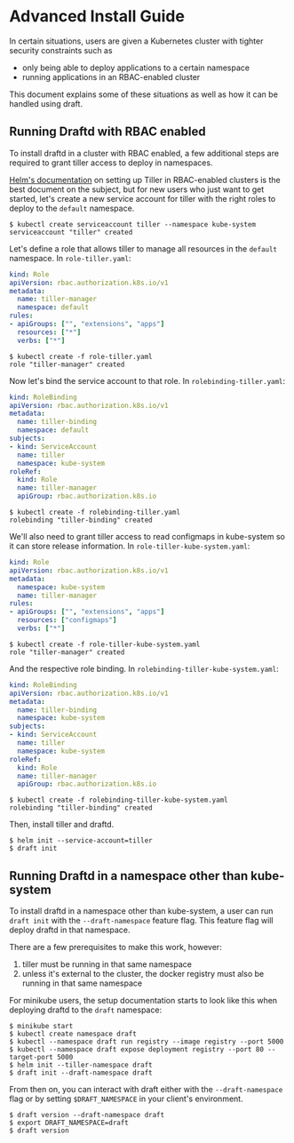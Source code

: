 # Advanced Install Guide

In certain situations, users are given a Kubernetes cluster with tighter security constraints such as

- only being able to deploy applications to a certain namespace
- running applications in an RBAC-enabled cluster

This document explains some of these situations as well as how it can be handled using draft.

## Running Draftd with RBAC enabled

To install draftd in a cluster with RBAC enabled, a few additional steps are required to grant tiller access to deploy in namespaces.

[Helm's documentation](https://docs.helm.sh/using_helm/#role-based-access-control) on setting up Tiller in RBAC-enabled clusters is the best document on the subject, but for new users who just want to get started, let's create a new service account for tiller with the right roles to deploy to the `default` namespace.

```shell
$ kubectl create serviceaccount tiller --namespace kube-system
serviceaccount "tiller" created
```

Let's define a role that allows tiller to manage all resources in the `default` namespace. In `role-tiller.yaml`:

```yaml
kind: Role
apiVersion: rbac.authorization.k8s.io/v1
metadata:
  name: tiller-manager
  namespace: default
rules:
- apiGroups: ["", "extensions", "apps"]
  resources: ["*"]
  verbs: ["*"]
```

```shell
$ kubectl create -f role-tiller.yaml
role "tiller-manager" created
```

Now let's bind the service account to that role. In `rolebinding-tiller.yaml`:

```yaml
kind: RoleBinding
apiVersion: rbac.authorization.k8s.io/v1
metadata:
  name: tiller-binding
  namespace: default
subjects:
- kind: ServiceAccount
  name: tiller
  namespace: kube-system
roleRef:
  kind: Role
  name: tiller-manager
  apiGroup: rbac.authorization.k8s.io
```

```shell
$ kubectl create -f rolebinding-tiller.yaml
rolebinding "tiller-binding" created
```

We'll also need to grant tiller access to read configmaps in kube-system so it can store release information. In `role-tiller-kube-system.yaml`:

```yaml
kind: Role
apiVersion: rbac.authorization.k8s.io/v1
metadata:
  namespace: kube-system
  name: tiller-manager
rules:
- apiGroups: ["", "extensions", "apps"]
  resources: ["configmaps"]
  verbs: ["*"]
```

```shell
$ kubectl create -f role-tiller-kube-system.yaml
role "tiller-manager" created
```

And the respective role binding. In `rolebinding-tiller-kube-system.yaml`:

```yaml
kind: RoleBinding
apiVersion: rbac.authorization.k8s.io/v1
metadata:
  name: tiller-binding
  namespace: kube-system
subjects:
- kind: ServiceAccount
  name: tiller
  namespace: kube-system
roleRef:
  kind: Role
  name: tiller-manager
  apiGroup: rbac.authorization.k8s.io
```

```shell
$ kubectl create -f rolebinding-tiller-kube-system.yaml
rolebinding "tiller-binding" created
```

Then, install tiller and draftd.

```shell
$ helm init --service-account=tiller
$ draft init
```

## Running Draftd in a namespace other than kube-system

To install draftd in a namespace other than kube-system, a user can run `draft init` with the `--draft-namespace` feature flag. This feature flag will deploy draftd in that namespace.

There are a few prerequisites to make this work, however:

1. tiller must be running in that same namespace
1. unless it's external to the cluster, the docker registry must also be running in that same namespace

For minikube users, the setup documentation starts to look like this when deploying draftd to the `draft` namespace:

```shell
$ minikube start
$ kubectl create namespace draft
$ kubectl --namespace draft run registry --image registry --port 5000
$ kubectl --namespace draft expose deployment registry --port 80 --target-port 5000
$ helm init --tiller-namespace draft
$ draft init --draft-namespace draft
```

From then on, you can interact with draft either with the `--draft-namespace` flag or by setting `$DRAFT_NAMESPACE` in your client's environment.

```
$ draft version --draft-namespace draft
$ export DRAFT_NAMESPACE=draft
$ draft version
```
